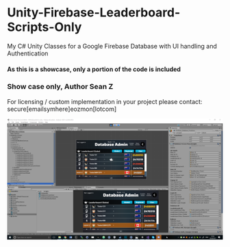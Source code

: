 # Unity-Firebase-Leaderboard-Scripts-Only

My C# Unity Classes for a Google Firebase Database with UI handling and Authentication

#### As this is a showcase, only a portion of the code is included

### Show case only, Author Sean Z

For licensing / custom implementation in your project please contact: secure[emailsymhere]eozmon[lotcom]

![Screen shot of Scripts working in unity editor](screenshot.png)
